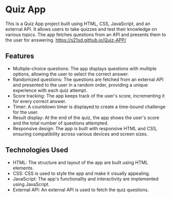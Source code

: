 # Quiz App

This is a Quiz App project built using HTML, CSS, JavaScript, and an external API. It allows users to take quizzes and test their knowledge on various topics. The app fetches questions from an API and presents them to the user for answering.
https://s21sd.github.io/Quiz-APP/

## Features

- Multiple-choice questions: The app displays questions with multiple options, allowing the user to select the correct answer.
- Randomized questions: The questions are fetched from an external API and presented to the user in a random order, providing a unique experience with each quiz attempt.
- Score tracking: The app keeps track of the user's score, incrementing it for every correct answer.
- Timer: A countdown timer is displayed to create a time-bound challenge for the user.
- Result display: At the end of the quiz, the app shows the user's score and the total number of questions attempted.
- Responsive design: The app is built with responsive HTML and CSS, ensuring compatibility across various devices and screen sizes.

## Technologies Used

- HTML: The structure and layout of the app are built using HTML elements.
- CSS: CSS is used to style the app and make it visually appealing.
- JavaScript: The app's functionality and interactivity are implemented using JavaScript.
- External API: An external API is used to fetch the quiz questions.

